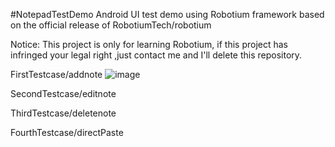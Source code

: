 #NotepadTestDemo
Android UI test demo using Robotium framework based on the official release of RobotiumTech/robotium

Notice: This project is only for learning Robotium, if this project has infringed your legal right ,just contact me and I'll delete this repository.

FirstTestcase/addnote
![image](https://github.com/ButBueatiful/dotvim/raw/master/screenshots/vim-screenshot.jpg)

SecondTestcase/editnote

ThirdTestcase/deletenote

FourthTestcase/directPaste